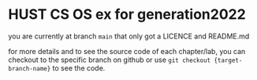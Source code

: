 # HUST CS OS ex for generation2022
you are currently at branch `main` that only got a LICENCE and README.md

for more details and to see the source code of each chapter/lab, you can checkout to the specific branch on github or use `git checkout {target-branch-name}` to see the code.
